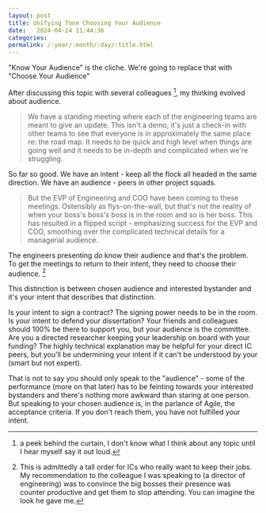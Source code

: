 ```yaml
---
layout: post
title: Unifying Tone Choosing Your Audience
date:   2024-04-24 11:44:36
categories: 
permalink: /:year/:month/:day/:title.html
---
```


"Know Your Audience" is the cliche.  We're going to replace that with "Choose Your Audience"

After discussing this topic with several colleagues [^1], my thinking evolved about audience.  

>We have a standing meeting where each of the engineering teams are meant to give an update. This isn't a demo, it's just a check-in with other teams to see that everyone is in approximately the same place re: the road map.  It needs to be quick and high level when things are going well and it needs to be in-depth and complicated when we're struggling.

So far so good.  We have an intent - keep all the flock all headed in the same direction.  We have an audience - peers in other project squads.

>But the EVP of Engineering and COO have been coming to these meetings.  Ostensibly as flys-on-the-wall, but that's not the reality of when your boss's boss's boss is in the room and so is her boss.  This has resulted in a flipped script - emphasizing success for the EVP and COO, smoothing over the complicated technical details for a managerial audience.

The engineers presenting _do_ know their audience and that's the problem.  To get the meetings to return to their intent, they need to choose their audience. [^2]

This distinction is between chosen audience and interested bystander and it's your intent that describes that distinction.

Is your intent to sign a contract?  The signing power needs to be in the room.  Is your intent to defend your dissertation?  Your friends and colleagues should 100% be there to support you, but your audience is the committee.  Are you a directed researcher keeping your leadership on board with your funding?  The highly technical explanation may be helpful for your direct IC peers, but you'll be undermining your intent if it can't be understood by your (smart but not expert).

That is not to say you should only speak to the "audience" - some of the performance (more on that later) has to be feinting towards your interested bystanders and there's nothing more awkward than staring at one person.  But speaking to your chosen audience is, in the parlance of Agile, the acceptance criteria.  If you don't reach them, you have not fulfilled your intent.


[^1]: a peek behind the curtain, I don't know what I think about any topic until I hear myself say it out loud.

[^2]: This is admittedly a tall order for ICs who really want to keep their jobs.  My recommendation to the colleague I was speaking to (a director of engineering) was to convince the big bosses their presence was counter productive and get them to stop attending.  You can imagine the look he gave me.  
